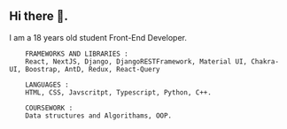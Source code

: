 ## Hi there 👋.

I am a 18 years old student Front-End Developer.

```
    FRAMEWORKS AND LIBRARIES : 
    React, NextJS, Django, DjangoRESTFramework, Material UI, Chakra-UI, Boostrap, AntD, Redux, React-Query  
    
    LANGUAGES :
    HTML, CSS, Javscritpt, Typescript, Python, C++.
    
    COURSEWORK :
    Data structures and Algorithams, OOP.
    
```
